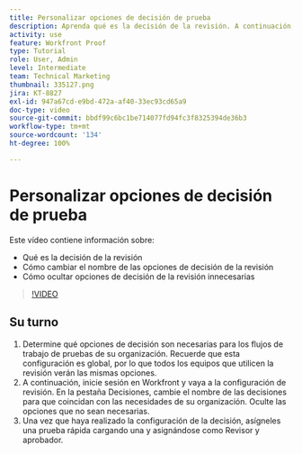 ```yaml
---
title: Personalizar opciones de decisión de prueba
description: Aprenda qué es la decisión de la revisión. A continuación, cambie el nombre de las opciones de decisión de la revisión y oculte las innecesarias en las configuraciones del sistema de revisión.
activity: use
feature: Workfront Proof
type: Tutorial
role: User, Admin
level: Intermediate
team: Technical Marketing
thumbnail: 335127.png
jira: KT-8827
exl-id: 947a67cd-e9bd-472a-af40-33ec93cd65a9
doc-type: video
source-git-commit: bbdf99c6bc1be714077fd94fc3f8325394de36b3
workflow-type: tm+mt
source-wordcount: '134'
ht-degree: 100%

---
```


# Personalizar opciones de decisión de prueba

Este vídeo contiene información sobre:

* Qué es la decisión de la revisión
* Cómo cambiar el nombre de las opciones de decisión de la revisión
* Cómo ocultar opciones de decisión de la revisión innecesarias

>[!VIDEO](https://video.tv.adobe.com/v/335127/?quality=12&learn=on&enablevpops=1)

## Su turno

1. Determine qué opciones de decisión son necesarias para los flujos de trabajo de pruebas de su organización. Recuerde que esta configuración es global, por lo que todos los equipos que utilicen la revisión verán las mismas opciones.
1. A continuación, inicie sesión en Workfront y vaya a la configuración de revisión. En la pestaña Decisiones, cambie el nombre de las decisiones para que coincidan con las necesidades de su organización. Oculte las opciones que no sean necesarias.
1. Una vez que haya realizado la configuración de la decisión, asígneles una prueba rápida cargando una y asignándose como Revisor y aprobador.


<!--
Lean More URLs
-->
